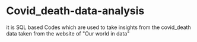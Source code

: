 # Covid_death-data-analysis
it is SQL based Codes which are used to take insights from the covid_death data taken from the website of "Our world in data"
